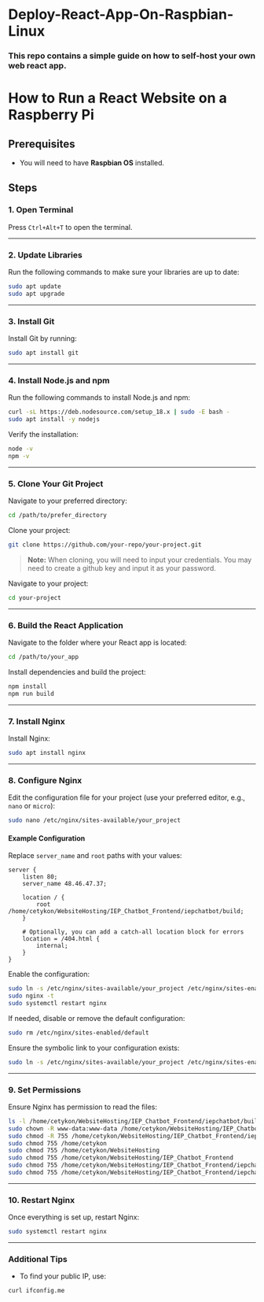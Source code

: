 # Deploy-React-App-On-Raspbian-Linux
### This repo contains a simple guide on how to self-host your own web react app.


# How to Run a React Website on a Raspberry Pi

## Prerequisites
- You will need to have **Raspbian OS** installed.


## Steps

### 1. Open Terminal
Press `Ctrl+Alt+T` to open the terminal.

---

### 2. Update Libraries
Run the following commands to make sure your libraries are up to date:
```bash
sudo apt update
sudo apt upgrade
```

---

### 3. Install Git
Install Git by running:
```bash
sudo apt install git
```

---

### 4. Install Node.js and npm
Run the following commands to install Node.js and npm:
```bash
curl -sL https://deb.nodesource.com/setup_18.x | sudo -E bash -
sudo apt install -y nodejs
```

Verify the installation:
```bash
node -v
npm -v
```

---

### 5. Clone Your Git Project
Navigate to your preferred directory:
```bash
cd /path/to/prefer_directory
```

Clone your project:
```bash
git clone https://github.com/your-repo/your-project.git
```
> **Note:** When cloning, you will need to input your credentials. You may need to create a github key and input it as your password.

Navigate to your project:
```bash
cd your-project
```

---

### 6. Build the React Application
Navigate to the folder where your React app is located:
```bash
cd /path/to/your_app
```

Install dependencies and build the project:
```bash
npm install
npm run build
```

---

### 7. Install Nginx
Install Nginx:
```bash
sudo apt install nginx
```

---

### 8. Configure Nginx
Edit the configuration file for your project (use your preferred editor, e.g., `nano` or `micro`):
```bash
sudo nano /etc/nginx/sites-available/your_project
```

#### Example Configuration
Replace `server_name` and `root` paths with your values:
```nginx
server {
    listen 80;
    server_name 48.46.47.37;

    location / {
        root /home/cetykon/WebsiteHosting/IEP_Chatbot_Frontend/iepchatbot/build;
    }

    # Optionally, you can add a catch-all location block for errors
    location = /404.html {
        internal;
    }
}
```

Enable the configuration:
```bash
sudo ln -s /etc/nginx/sites-available/your_project /etc/nginx/sites-enabled/
sudo nginx -t
sudo systemctl restart nginx
```

If needed, disable or remove the default configuration:
```bash
sudo rm /etc/nginx/sites-enabled/default
```

Ensure the symbolic link to your configuration exists:
```bash
sudo ln -s /etc/nginx/sites-available/your_project /etc/nginx/sites-enabled/
```

---

### 9. Set Permissions
Ensure Nginx has permission to read the files:
```bash
ls -l /home/cetykon/WebsiteHosting/IEP_Chatbot_Frontend/iepchatbot/build/index.html
sudo chown -R www-data:www-data /home/cetykon/WebsiteHosting/IEP_Chatbot_Frontend/iepchatbot/build
sudo chmod -R 755 /home/cetykon/WebsiteHosting/IEP_Chatbot_Frontend/iepchatbot/build
sudo chmod 755 /home/cetykon
sudo chmod 755 /home/cetykon/WebsiteHosting
sudo chmod 755 /home/cetykon/WebsiteHosting/IEP_Chatbot_Frontend
sudo chmod 755 /home/cetykon/WebsiteHosting/IEP_Chatbot_Frontend/iepchatbot
sudo chmod 755 /home/cetykon/WebsiteHosting/IEP_Chatbot_Frontend/iepchatbot/build
```

---

### 10. Restart Nginx
Once everything is set up, restart Nginx:
```bash
sudo systemctl restart nginx
```

---

### Additional Tips
- To find your public IP, use:
```bash
curl ifconfig.me
```

